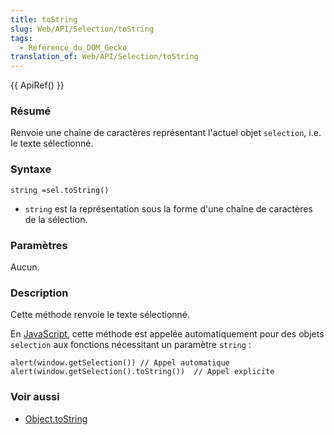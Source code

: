 ```yaml
---
title: toString
slug: Web/API/Selection/toString
tags:
  - Référence_du_DOM_Gecko
translation_of: Web/API/Selection/toString
---
```

{{ ApiRef() }}

### Résumé

Renvoie une chaîne de caractères représentant l'actuel objet `selection`, i.e. le texte sélectionné.

### Syntaxe

    string =sel.toString()

- `string` est la représentation sous la forme d'une chaîne de caractères de la sélection.

### Paramètres

Aucun.

### Description

Cette méthode renvoie le texte sélectionné.

En [JavaScript](fr/JavaScript), cette méthode est appelée automatiquement pour des objets `selection` aux fonctions nécessitant un paramètre `string` :

    alert(window.getSelection()) // Appel automatique
    alert(window.getSelection().toString())  // Appel explicite

### Voir aussi

- [Object.toString](fr/R%c3%a9f%c3%a9rence_de_JavaScript_1.5_Core/Objets_globaux/Object/toString)
